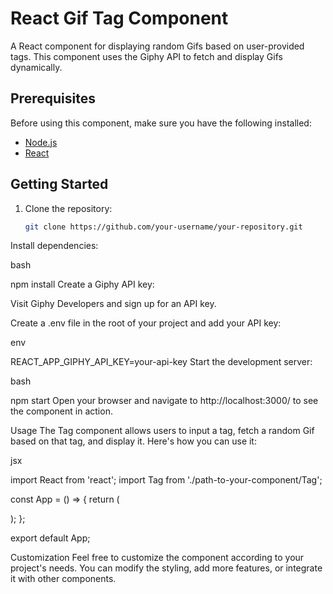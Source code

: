 # React Gif Tag Component

A React component for displaying random Gifs based on user-provided tags. This component uses the Giphy API to fetch and display Gifs dynamically.

## Prerequisites

Before using this component, make sure you have the following installed:

- [Node.js](https://nodejs.org/)
- [React](https://reactjs.org/)

## Getting Started

1. Clone the repository:

   ```bash
   git clone https://github.com/your-username/your-repository.git
Install dependencies:

bash

npm install
Create a Giphy API key:

Visit Giphy Developers and sign up for an API key.

Create a .env file in the root of your project and add your API key:

env

REACT_APP_GIPHY_API_KEY=your-api-key
Start the development server:

bash

npm start
Open your browser and navigate to http://localhost:3000/ to see the component in action.

Usage
The Tag component allows users to input a tag, fetch a random Gif based on that tag, and display it. Here's how you can use it:

jsx

import React from 'react';
import Tag from './path-to-your-component/Tag';

const App = () => {
  return (
    <div>
      <Tag />
    </div>
  );
};

export default App;


Customization
Feel free to customize the component according to your project's needs. You can modify the styling, add more features, or integrate it with other components.
